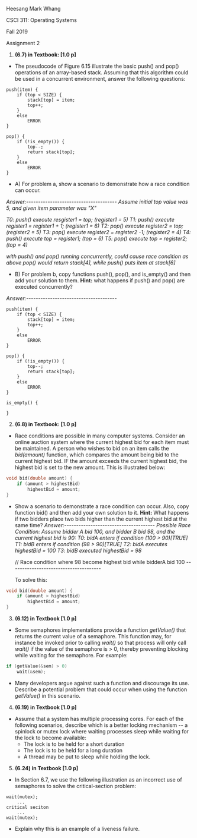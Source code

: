 Heesang Mark Whang

CSCI 311: Operating Systems

Fall 2019

Assignment 2

1. **(6.7) in Textbook: [1.0 p]**
* The pseudocode of Figure 6.15 illustrate the basic push() and pop() operations of an array-based stack. Assuming that this algorithm could be used in a concurrent environment, answer the following questions:

```pseudocode
push(item) {
    if (top < SIZE) {
        stack[top] = item;
        top++;
    }
    else
        ERROR
}

pop() {
    if (!is_empty()) {
        top--;
        return stack[top];
    }
    else
        ERROR
}
```

* A) For problem a, show a scenario to demonstrate how a race condition can occur.

*Answer:--------------------------------------*
*Assume initial top value was 5, and given item parameter was "X"*

*T0: push() execute resgister1 = top; 			(register1 = 5)*
*T1: push() execute register1 = register1 + 1;    (register1 = 6)*
*T2: pop() execute register2 = top; 				(register2 = 5)*
*T3: pop() execute register2 = register2 -1; 	 (register2 = 4)*
*T4: push() execute top = register1; 			(top = 6)*
*T5: pop() execute top = register2; 				(top = 4)*

*with push() and pop() running concurrently, could cause race condition as above*
*pop() would return stack[4], while push() puts item at stack[6]*

* B) For problem b, copy functions push(), pop(), and is_empty() and then add your solution to them. 
  **Hint:** what happens if push() and pop() are executed concurrently?

*Answer:--------------------------------------*

```pseudocode
push(item) {
    if (top < SIZE) {
        stack[top] = item;
        top++;
    }
    else
        ERROR
}

pop() {
    if (!is_empty()) {
        top--;
        return stack[top];
    }
    else
        ERROR
}

is_empty() {

}
```




2. **(6.8) in Textbook: [1.0 p]**
* Race conditions are possible in many computer systems. Consider an online auction system where the current highest bid for each item must be maintained. A person who wishes to bid on an item calls the *bid(amount)* function, which compares the amount being bid to the current highest bid. IF the amount exceeds the current highest bid, the highest bid is set to the new amount. This is illustrated below:

```C++
void bid(double amount) {
    if (amount > highestBid)
        highestBid = amount;
}
```

* Show a scenario to demonstrate a race condition can occur. Also, copy function bid() and then add your own solution to it. 
  **Hint:** What happens if two bidders place two bids higher than the current highest bid at the same time?
*Answer:--------------------------------------*
*Possible Race Condition:*
  *Assume bidder A bid 100, and bidder B bid 98, and the current highest bid is 90:*
  *T0: bidA enters if condition (100 > 90)[TRUE]*
  *T1: bidB enters if condition (98 > 90)[TRUE]*
  *T2: bidA executes highestBid = 100*
  *T3: bidB executed highestBid = 98*
  
  // Race condition where 98 become highest bid while bidderA bid 100
  *--------------------------------------*
  
  To solve this:
  
```C++
void bid(double amount) {
    if (amount > highestBid)
        highestBid = amount;
}
```

  


3. **(6.12) in Textbook [1.0 p]**
* Some semaphores implementations provide a function *getValue()* that returns the current value of a semaphore. This function may, for instance be invoked prior to calling *wait()* so that process will only call *wait()* if the value of the semaphore is > 0, thereby preventing blocking while waiting for the semaphore. For example:

```C++
if (getValue(&sem) > 0)
    wait(&sem);
```
* Many developers argue against such a function and discourage its use. Describe a potential problem that could occur when using the function *getValue()* in this scenario.

4. **(6.19) in Textbook [1.0 p]**
* Assume that a system has multiple processing cores. For each of the following scenarios, describe which is a better locking mechanism -- a spinlock or mutex lock where waiting processes sleep while waiting for the lock to become available:
  * The lock is to be held for a short duration
  * The lock is to be held for a long duration
  * A thread may be put to sleep while holding the lock.
5. **(6.24) in Textbook [1.0 p]**
* In Section 6.7, we use the following illustration as an incorrect use of semaphores to solve the critical-section problem:
  
```pseudocode
wait(mutex);
    ...
critical seciton
    ...
wait(mutex);
```

* Explain why this is an example of a liveness failure.